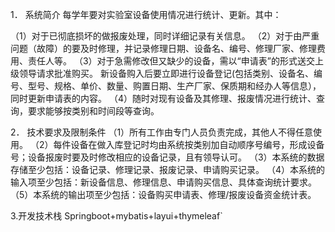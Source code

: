 1．	系统简介
每学年要对实验室设备使用情况进行统计、更新。其中：

（1）对于已彻底损坏的做报废处理，同时详细记录有关信息。
（2）对于由严重问题（故障）的要及时修理，并记录修理日期、设备名、编号、修理厂家、修理费用、责任人等。
（3）对于急需修改但又缺少的设备，需以“申请表”的形式送交上级领导请求批准购买。
 新设备购入后要立即进行设备登记(包括类别、设备名、编号、型号、规格、单价、数量、购置日期、生产厂家、保质期和经办人等信息），
同时更新申请表的内容。
（4）随时对现有设备及其修理、报废情况进行统计、查询，要求能够按类别和时间段等查询。

2．	技术要求及限制条件
（1）所有工作由专门人员负责完成，其他人不得任意使用。
（2）每件设备在做入库登记时均由系统按类别加自动顺序号编号，形成设备号；设备报废时要及时修改相应的设备记录，且有领导认可。
（3）本系统的数据存储至少包括：设备记录、修理记录、报废记录、申请购买记录。
（4）本系统的输入项至少包括：新设备信息、修理信息、申请购买信息、具体查询统计要求。
（5）本系统的输出项至少包括：设备购买申请表、修理/报废设备资金统计表。

3.开发技术栈
 Springboot+mybatis+layui+thymeleaf`
